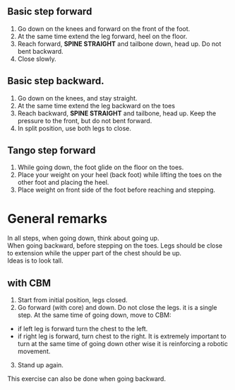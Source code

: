 ## Basic step forward

1. Go down on the knees and forward on the front of the foot.
1. At the same time extend the leg forward, heel on the floor.
2. Reach forward, **SPINE STRAIGHT** and tailbone down, head up.
   Do not bent backward.
3. Close slowly.

## Basic step backward.

1. Go down on the knees, and stay straight.
1. At the same time extend the leg backward on the toes
2. Reach backward, **SPINE STRAIGHT** and tailbone, head up.
   Keep the pressure to the front, but do not bent forward.
3. In split position, use both legs to close.

## Tango step forward

1. While going down, the foot glide on the floor on the toes.
2. Place your weight on your heel (back foot) while lifting the toes on the other foot and placing the heel.
3. Place weight on front side of the foot before reaching and stepping.

# General remarks

In all steps, when going down, think about going up.  
When going backward, before stepping on the toes. Legs should be close to extension while the upper part of the chest should be up.  
Ideas is to look tall.

## with CBM

1. Start from initial position, legs closed.
2. Go forward (with core) and down. Do not close the legs. it is a single step.
  At the same time of going down, move to CBM:
  - if left leg is forward turn the chest to the left.
  - if right leg is forward, turn chest to the right.
  It is extremely important to turn at the same time of going down other wise it is reinforcing a robotic movement.
3. Stand up again.

This exercise can also be done when going backward.
